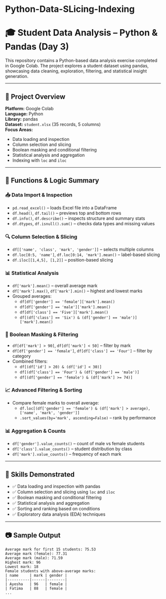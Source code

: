 # Python-Data-SLicing-Indexing
# 🎓 Student Data Analysis – Python & Pandas (Day 3)

This repository contains a Python-based data analysis exercise completed in Google Colab. The project explores a student dataset using pandas, showcasing data cleaning, exploration, filtering, and statistical insight generation.

---

## 📌 Project Overview

**Platform:** Google Colab  
**Language:** Python  
**Library:** pandas  
**Dataset:** `student.xlsx` (35 records, 5 columns)  
**Focus Areas:**  
- Data loading and inspection  
- Column selection and slicing  
- Boolean masking and conditional filtering  
- Statistical analysis and aggregation  
- Indexing with `loc` and `iloc`

---

## 🧪 Functions & Logic Summary

### 📥 Data Import & Inspection
- `pd.read_excel()` – loads Excel file into a DataFrame  
- `df.head()`, `df.tail()` – previews top and bottom rows  
- `df.info()`, `df.describe()` – inspects structure and summary stats  
- `df.dtypes`, `df.isnull().sum()` – checks data types and missing values

### 🔍 Column Selection & Slicing
- `df[['name', 'class', 'mark', 'gender']]` – selects multiple columns  
- `df.loc[0:5, 'name']`, `df.loc[0:14, 'mark'].mean()` – label-based slicing  
- `df.iloc[[1,4,5], [1,2]]` – position-based slicing

### 📊 Statistical Analysis
- `df['mark'].mean()` – overall average mark  
- `df['mark'].max()`, `df['mark'].min()` – highest and lowest marks  
- Grouped averages:
  - `df[df['gender'] == 'female']['mark'].mean()`  
  - `df[df['gender'] == 'male']['mark'].mean()`  
  - `df[df['class'] == 'Five']['mark'].mean()`  
  - `df[(df['class'] == 'Six') & (df['gender'] == 'male')]['mark'].mean()`

### 🧠 Boolean Masking & Filtering
- `df[df['mark'] > 90]`, `df[df['mark'] < 50]` – filter by mark  
- `df[df['gender'] == 'female']`, `df[df['class'] == 'Four']` – filter by category  
- Combined filters:
  - `df[(df['id'] > 20) & (df['id'] < 30)]`  
  - `df[(df['class'] == 'Four') & (df['gender'] == 'male')]`  
  - `df[(df['gender'] == 'female') & (df['mark'] >= 74)]`

### 📈 Advanced Filtering & Sorting
- Compare female marks to overall average:
  - `df.loc[(df['gender'] == 'female') & (df['mark'] > average), ['name', 'mark', 'gender']]`  
  - `.sort_values(by='mark', ascending=False)` – rank by performance

### 📊 Aggregation & Counts
- `df['gender'].value_counts()` – count of male vs female students  
- `df['class'].value_counts()` – student distribution by class  
- `df['mark'].value_counts()` – frequency of each mark

---

## 💼 Skills Demonstrated

- ✅ Data loading and inspection with pandas  
- ✅ Column selection and slicing using `loc` and `iloc`  
- ✅ Boolean masking and conditional filtering  
- ✅ Statistical analysis and aggregation  
- ✅ Sorting and ranking based on conditions  
- ✅ Exploratory data analysis (EDA) techniques

---

## 📷 Sample Output

```text
Average mark for first 15 students: 75.53  
Average mark (female): 77.31  
Average mark (male): 71.59  
Highest mark: 96  
Lowest mark: 18  
Female students with above-average marks:
| name     | mark | gender |
|----------|------|--------|
| Ayesha   | 96   | female |
| Fatima   | 88   | female |
...
